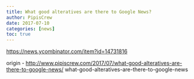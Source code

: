 ```yaml
---
title: What good alteratives are there to Google News?
author: PipisCrew
date: 2017-07-10
categories: [news]
toc: true
---
```


https://news.ycombinator.com/item?id=14731816

origin - http://www.pipiscrew.com/2017/07/what-good-alteratives-are-there-to-google-news/ what-good-alteratives-are-there-to-google-news